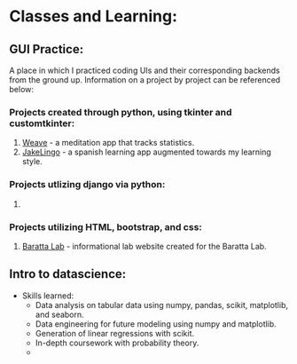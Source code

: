# Classes and Learning:

## GUI Practice: 
A place in which I practiced coding UIs and their corresponding backends from the ground up. Information on a project by project can be referenced below:
### Projects created through python, using tkinter and customtkinter:
1. [Weave](gui-practice/weave) - a meditation app that tracks statistics.
2. [JakeLingo](gui-practice/jakelingo) - a spanish learning app augmented towards my learning style.
### Projects utlizing django via python:
1. 
### Projects utilizing HTML, bootstrap, and css:
1. [Baratta Lab](gui-practice/BarattaLab) - informational lab website created for the Baratta Lab.

## Intro to datascience: 
- Skills learned:
    * Data analysis on tabular data using numpy, pandas, scikit, matplotlib, and seaborn.
    * Data engineering for future modeling using numpy and matplotlib.
    * Generation of linear regressions with scikit.
    * In-depth coursework with probability theory.
    * 